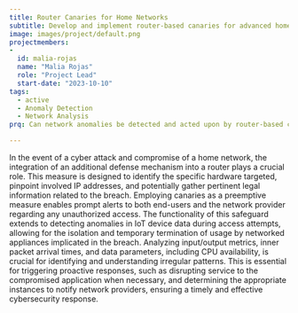 ```yaml
---
title: Router Canaries for Home Networks
subtitle: Develop and implement router-based canaries for advanced home-network protection.
image: images/project/default.png
projectmembers:
-
  id: malia-rojas
  name: "Malia Rojas"
  role: "Project Lead"
  start-date: "2023-10-10"
tags: 
  - active
  - Anomaly Detection
  - Network Analysis
prq: Can network anomalies be detected and acted upon by router-based canaries?

---
```


In the event of a cyber attack and compromise of a home network, the integration of an additional defense mechanism into a router plays a crucial role. This measure is designed to identify the specific hardware targeted, pinpoint involved IP addresses, and potentially gather pertinent legal information related to the breach. Employing canaries as a preemptive measure enables prompt alerts to both end-users and the network provider regarding any unauthorized access. The functionality of this safeguard extends to detecting anomalies in IoT device data during access attempts, allowing for the isolation and temporary termination of usage by networked appliances implicated in the breach. Analyzing input/output metrics, inner packet arrival times, and data parameters, including CPU availability, is crucial for identifying and understanding irregular patterns. This is essential for triggering proactive responses, such as disrupting service to the compromised application when necessary, and determining the appropriate instances to notify network providers, ensuring a timely and effective cybersecurity response.